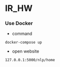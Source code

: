 # IR_HW

### Use Docker
- command
```
docker-compose up
```
- open website
```
127.0.0.1:5000/nlp/home
```

